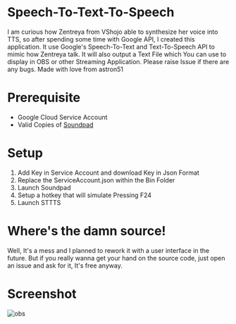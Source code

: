 # Speech-To-Text-To-Speech
I am curious how Zentreya from VShojo able to synthesize her voice into TTS, so after spending some time with Google API, I created this application. It use Google's Speech-To-Text and Text-To-Speech API to mimic how Zentreya talk. It will also output a Text File which You can use to display in OBS or other Streaming Application.
Please raise Issue if there are any bugs. Made with love from astron51

# Prerequisite
- Google Cloud Service Account
- Valid Copies of [Soundpad](https://store.steampowered.com/app/629520/Soundpad/)

# Setup
1) Add Key in Service Account and download Key in Json Format
2) Replace the ServiceAccount.json within the Bin Folder
3) Launch Soundpad
4) Setup a hotkey that will simulate Pressing F24
5) Launch STTTS

# Where's the damn source!
Well, It's a mess and I planned to rework it with a user interface in the future. But if you really wanna get your hand on the source code, just open an issue and ask for it, It's free anyway.

# Screenshot
![obs](https://i.imgur.com/v01CKnF.png)
